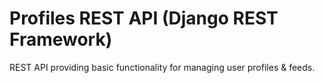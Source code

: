 # Profiles REST API (Django REST Framework)

REST API providing basic functionality for managing user profiles & feeds.
